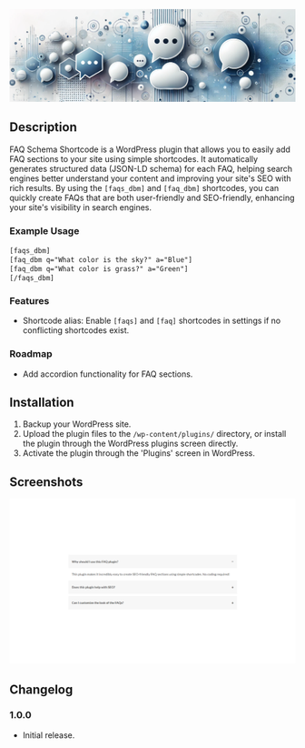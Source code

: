 ![FAQ Schema Shortcode Banner](.wordpress-org/banner-1880x609.png)

## Description

FAQ Schema Shortcode is a WordPress plugin that allows you to easily add FAQ sections to your site using simple shortcodes. It automatically generates structured data (JSON-LD schema) for each FAQ, helping search engines better understand your content and improving your site's SEO with rich results. By using the `[faqs_dbm]` and `[faq_dbm]` shortcodes, you can quickly create FAQs that are both user-friendly and SEO-friendly, enhancing your site's visibility in search engines.

### Example Usage

```shortcode
[faqs_dbm]
[faq_dbm q="What color is the sky?" a="Blue"]
[faq_dbm q="What color is grass?" a="Green"]
[/faqs_dbm]
```

### Features

- Shortcode alias: Enable `[faqs]` and `[faq]` shortcodes in settings if no conflicting shortcodes exist.

### Roadmap

- Add accordion functionality for FAQ sections.

## Installation

1. Backup your WordPress site.
2. Upload the plugin files to the `/wp-content/plugins/` directory, or install the plugin through the WordPress plugins screen directly.
3. Activate the plugin through the 'Plugins' screen in WordPress.

## Screenshots

![Settings](.wordpress-org/screenshot-1.jpg)

## Changelog

### 1.0.0

- Initial release.